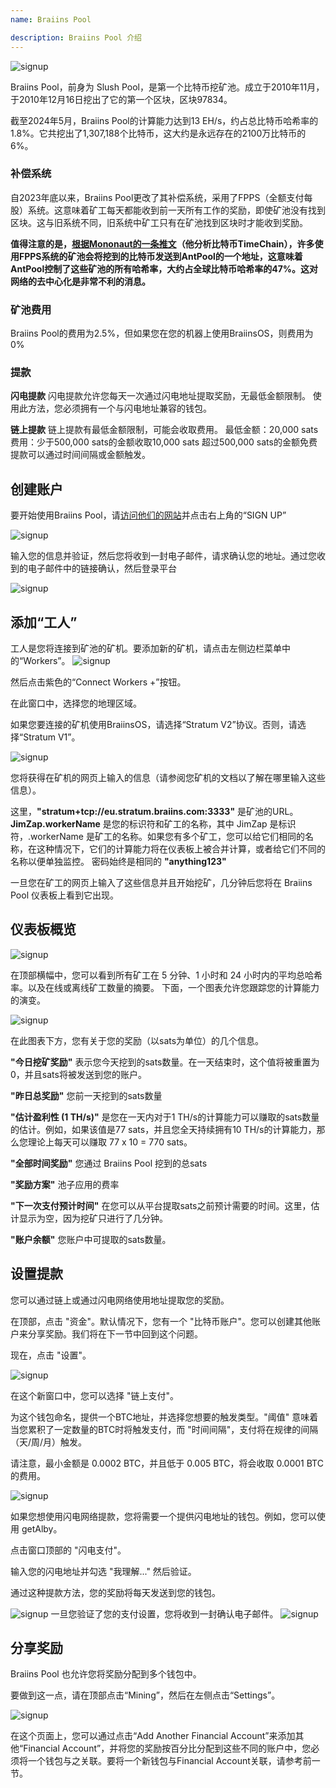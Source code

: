 ```yaml
---
name: Braiins Pool

description: Braiins Pool 介绍
---
```


![signup](assets/cover.webp)

Braiins Pool，前身为 Slush Pool，是第一个比特币挖矿池。成立于2010年11月，于2010年12月16日挖出了它的第一个区块，区块97834。

截至2024年5月，Braiins Pool的计算能力达到13 EH/s，约占总比特币哈希率的1.8%。它共挖出了1,307,188个比特币，这大约是永远存在的2100万比特币的6%。

### 补偿系统

自2023年底以来，Braiins Pool更改了其补偿系统，采用了FPPS（全额支付每股）系统。这意味着矿工每天都能收到前一天所有工作的奖励，即使矿池没有找到区块。这与旧系统不同，旧系统中矿工只有在矿池找到区块时才能收到奖励。

**值得注意的是，[根据Mononaut的一条推文](https://x.com/mononautical/status/1777686545715089605)（他分析比特币TimeChain），许多使用FPPS系统的矿池会将挖到的比特币发送到AntPool的一个地址，这意味着AntPool控制了这些矿池的所有哈希率，大约占全球比特币哈希率的47%。这对网络的去中心化是非常不利的消息。**

### 矿池费用

Braiins Pool的费用为2.5%，但如果您在您的机器上使用BraiinsOS，则费用为0%

### 提款

**闪电提款**
闪电提款允许您每天一次通过闪电地址提取奖励，无最低金额限制。
使用此方法，您必须拥有一个与闪电地址兼容的钱包。

**链上提款**
链上提款有最低金额限制，可能会收取费用。
最低金额：20,000 sats
费用：少于500,000 sats的金额收取10,000 sats
超过500,000 sats的金额免费
提款可以通过时间间隔或金额触发。

## 创建账户

要开始使用Braiins Pool，请[访问他们的网站](https://braiins.com/pool)并点击右上角的“SIGN UP”


![signup](assets/3.webp)

输入您的信息并验证，然后您将收到一封电子邮件，请求确认您的地址。通过您收到的电子邮件中的链接确认，然后登录平台

![signup](assets/4.webp)


## 添加“工人”
工人是您将连接到矿池的矿机。要添加新的矿机，请点击左侧边栏菜单中的“Workers”。
![signup](assets/7.webp)

然后点击紫色的“Connect Workers +”按钮。

在此窗口中，选择您的地理区域。

如果您要连接的矿机使用BraiinsOS，请选择“Stratum V2”协议。否则，请选择“Stratum V1”。

![signup](assets/8.webp)

您将获得在矿机的网页上输入的信息（请参阅您矿机的文档以了解在哪里输入这些信息）。

这里，**"stratum+tcp://eu.stratum.braiins.com:3333"** 是矿池的URL。
**JimZap.workerName** 是您的标识符和矿工的名称，其中 JimZap 是标识符，.workerName 是矿工的名称。如果您有多个矿工，您可以给它们相同的名称，在这种情况下，它们的计算能力将在仪表板上被合并计算，或者给它们不同的名称以便单独监控。
密码始终是相同的 **"anything123"**

一旦您在矿工的网页上输入了这些信息并且开始挖矿，几分钟后您将在 Braiins Pool 仪表板上看到它出现。

## 仪表板概览

![signup](assets/9.webp)

在顶部横幅中，您可以看到所有矿工在 5 分钟、1 小时和 24 小时内的平均总哈希率。以及在线或离线矿工数量的摘要。
下面，一个图表允许您跟踪您的计算能力的演变。

![signup](assets/10.webp)

在此图表下方，您有关于您的奖励（以sats为单位）的几个信息。

**"今日挖矿奖励"** 表示您今天挖到的sats数量。在一天结束时，这个值将被重置为0，并且sats将被发送到您的账户。

**"昨日总奖励"** 您前一天挖到的sats数量

**"估计盈利性 (1 TH/s)"** 是您在一天内对于1 TH/s的计算能力可以赚取的sats数量的估计。例如，如果该值是77 sats，并且您全天持续拥有10 TH/s的计算能力，那么您理论上每天可以赚取 77 x 10 = 770 sats。

**"全部时间奖励"** 您通过 Braiins Pool 挖到的总sats

**"奖励方案"** 池子应用的费率

**"下一次支付预计时间"** 在您可以从平台提取sats之前预计需要的时间。这里，估计显示为空，因为挖矿只进行了几分钟。

**"账户余额"** 您账户中可提取的sats数量。
## 设置提款
您可以通过链上或通过闪电网络使用地址提取您的奖励。

在顶部，点击 "资金"。默认情况下，您有一个 "比特币账户"。您可以创建其他账户来分享奖励。我们将在下一节中回到这个问题。

现在，点击 "设置"。

![signup](assets/17.webp)

在这个新窗口中，您可以选择 "链上支付"。

为这个钱包命名，提供一个BTC地址，并选择您想要的触发类型。"阈值" 意味着当您累积了一定数量的BTC时将触发支付，而 "时间间隔"，支付将在规律的间隔（天/周/月）触发。

请注意，最小金额是 0.0002 BTC，并且低于 0.005 BTC，将会收取 0.0001 BTC 的费用。

![signup](assets/18.webp)

如果您想使用闪电网络提款，您将需要一个提供闪电地址的钱包。例如，您可以使用 getAlby。

点击窗口顶部的 "闪电支付"。

输入您的闪电地址并勾选 "我理解..." 然后验证。

通过这种提款方法，您的奖励将每天发送到您的钱包。

![signup](assets/14.webp)
一旦您验证了您的支付设置，您将收到一封确认电子邮件。
![signup](assets/15.webp)

## 分享奖励

Braiins Pool 也允许您将奖励分配到多个钱包中。

要做到这一点，请在顶部点击“Mining”，然后在左侧点击“Settings”。

![signup](assets/19.webp)

在这个页面上，您可以通过点击“Add Another Financial Account”来添加其他“Financial Account”，并将您的奖励按百分比分配到这些不同的账户中，您必须将一个钱包与之关联。要将一个新钱包与Financial Account关联，请参考前一节。